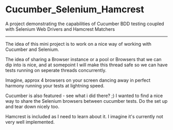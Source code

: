 Cucumber_Selenium_Hamcrest
==========================

A project demonstrating the capabilities of Cucumber BDD testing coupled with Selenium Web Drivers and Hamcrest Matchers

---------------------------------------------------------------------------------------------------------------
The idea of this mini project is to work on a nice way of working with Cucumber and Selenium.

The idea of sharing a Browser instance or a pool or Browsers that we can dip into is nice, and at somepoint I will make this thread safe so we can have tests running on seperate threads concurrently. 

Imagine, approx 4 browsers on your screen dancing away in perfect harmony running your tests at lightning speed.

Cucumber is also featured - see what i did there? ;) 
I wanted to find a nice way to share the Selenium browsers between cucumber tests. Do the set up and tear down nicely too.

Hamcrest is included as I need to learn about it. I imagine it's currently not very well implemented. 
